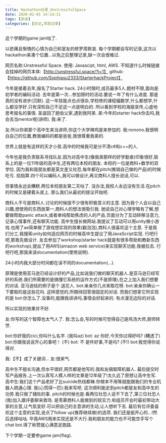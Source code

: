 ```yaml
---
title: Hackathon记录_UnstressfulSpace
date: 2020-02-01 14:14:11
tags: [杂谈]
categories: [日记,项目记录]
---
```

这个学期的game jam咕了.

以悲痛且惭愧的心情为自己和室友的修罗周默哀.
每个学期都会写的记录,这次以hackathon来凑个位置…以免之后整理记录,缺一次会很难过.



网页名称:Unstressful Space.
使用: Javascipt, html, AWS.
不知道什么时候链接会挂掉的网页本体:【http://unstressful.space/?i=1】
github:【https://github.com/Sophiasu2333/StarterhackProject】



今年是接着去年,报名了Starter hack.
24小时限时,成员最多5人.题材不限,面向是初学者的编码活动.
去年是第一次…参加限时的活动.要说一年了有什么进度.
那是真的没有进步(沉默).
这一年技能点也点很杂,学校修的课程偏数学,什么都想学,什么都没学好.只有深知自己不足这一点是明白的.
所以看到学校的海报宣传,心虚地思考报名的事情.
圣诞回了趟伯父家,遇到我阿弟.
弟:今年的starter hack你去吗,我会去当mentor呢(讲师).
我:来了.

友:所以你弟那个高中生来当讲师,你这个大学辣鸡是来参加的.
我:nonono.我很明白自己的位置,教我编码的都是爸爸,我很尊重我弟的.

世界上就是有这样的天才小孩.高中的时候我可是分不清c#和c++的人.


今年也是我负责联系寻找队友.因为对高中生(像我弟那样的好学勤奋)印象很好,联系上的是一位11年级的高中生,还有两位本校的朋友.
本校的一位是商科+数学的双学位.
因为我和我朋友都是英文差又社恐,每年都在pitch(推销自己做的产品)的时候吃亏.
掐指算.四个可以编码人,我可以做设计,再又商科人擅长说话,可以.

但事情永远会糟糕.两位本校朋友第二天咕了.
没办法,我校人永远没有生活.在pitch的时候又是硬着头皮上.
那么我们从最初的提议开始吧.

商科人不亏是商科人.讨论的时候提不少很有积极意义的主意.
因为我个人会以自己兴趣,想使用的东西放第一,商科人的想法很吸引我.
她说自己对心理学略有了解,想要做帮助panic attack,或者单纯帮助焦虑的人的产品.页面分为了互动转移注意力,记录心情事件,还有聊天功能.
高中生擅长做网站.我提议了互动可以用unity做小游戏.也用了ae简单做了游戏想实现的效果(戳泡泡),商科人很喜欢这个主意.
于是我们分工.我搜索unity如何适应网页的时候高中生提议了用JavaScript实现.
行吧行吧,那我先做设计.
友去参加了workshop(starter hack就是有很多帮助和教新东西的workshop),提出了用AWS(amazon web service)来实现聊天功能.我被拉去.
行吧行吧,那我来读documentation(使用说明).

24小时内我大部分时间都在读不同的documentation(...).

原理是使用亚马逊已经设计好的产品,比如说我们做的聊天机器人.是亚马逊已经写好的系统.我们所需要的是搞懂它系统的运作方式(不是原理),在之上加入我们想要的对话.
亚马逊给的例子是个 送花人.
bot:亲亲你几点来取花呀.
bot:亲亲你确认一下要取的是这些花吗.
这样感觉的,所期待回答很固定的对话.
而我们想拿它所实现的是
bot:你怎么了.没事的,能跟我讲讲吗,事情会好起来的.
有点漫无边际的对话.

所以实现的效果并不好.

友:你写的这个智障也太气人了.
我:怎么会,写的时候可觉得自己是鸡汤大师,厨师转世.

bot:你好我的cici,你叫什么名字.
(我叫az)
bot: az 你好,今天你过得好吗?
(糟透了)
bot:你跟我说说开心的事吧！
(不)
bot: 不 是件好事,不是吗?
(不!)
bot:我觉得你说得对.

我:【不】成了关键词…
友:很来气.

高中生不擅长沟通,但水平很好,网页都是他写的.我和友搞智障机器人.
最后提交时写产品报告.上一次认真写人模人样的文章是12年级了!太久远了原想让高中生写.
高中生:我们这个产品老好了比suicide热线都棒.你根本不用等就能跟我们的专业机器人疏通心理.
我(心慌得一匹):我来写吧.
这次顺利能走到pitch都是友和高中生的功劳.我只做了辅佐的事.
pitch的时候也是.看两位社恐人说不下去了,第三位社恐人(我)加入跟评委聊来救场.
是羡慕商科人能做到的软实力.和组员开会时最初带动大家的主意,让气氛变好.可以把自己的主意讲的生动,让人想听下去.
最后有位评委喜欢这个主意的实现,说点了follow up(推荐继续做)的选项.
我们还是挺开心的…!然后选择咕咕.
毕竟AWS用来实现还是不大行.我和朋友的能力也不可能空手写个chat bot.得了称赞就心满意足跑路.


下个学期一定要参game jam(flag).
